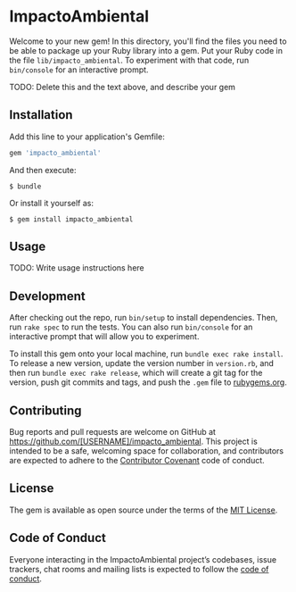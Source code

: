 # ImpactoAmbiental

Welcome to your new gem! In this directory, you'll find the files you need to be able to package up your Ruby library into a gem. Put your Ruby code in the file `lib/impacto_ambiental`. To experiment with that code, run `bin/console` for an interactive prompt.

TODO: Delete this and the text above, and describe your gem

## Installation

Add this line to your application's Gemfile:

```ruby
gem 'impacto_ambiental'
```

And then execute:

    $ bundle

Or install it yourself as:

    $ gem install impacto_ambiental

## Usage

TODO: Write usage instructions here

## Development

After checking out the repo, run `bin/setup` to install dependencies. Then, run `rake spec` to run the tests. You can also run `bin/console` for an interactive prompt that will allow you to experiment.

To install this gem onto your local machine, run `bundle exec rake install`. To release a new version, update the version number in `version.rb`, and then run `bundle exec rake release`, which will create a git tag for the version, push git commits and tags, and push the `.gem` file to [rubygems.org](https://rubygems.org).

## Contributing

Bug reports and pull requests are welcome on GitHub at https://github.com/[USERNAME]/impacto_ambiental. This project is intended to be a safe, welcoming space for collaboration, and contributors are expected to adhere to the [Contributor Covenant](http://contributor-covenant.org) code of conduct.

## License

The gem is available as open source under the terms of the [MIT License](https://opensource.org/licenses/MIT).

## Code of Conduct

Everyone interacting in the ImpactoAmbiental project’s codebases, issue trackers, chat rooms and mailing lists is expected to follow the [code of conduct](https://github.com/[USERNAME]/impacto_ambiental/blob/master/CODE_OF_CONDUCT.md).
